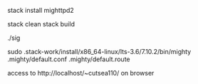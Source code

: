 stack install mighttpd2

stack clean
stack build

./sig

sudo .stack-work/install/x86_64-linux/lts-3.6/7.10.2/bin/mighty .mighty/default.conf .mighty/default.route

access to http://localhost/~cutsea110/ on browser
